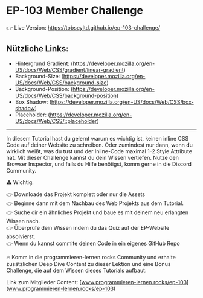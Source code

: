 # EP-103 Member Challenge

👉 Live Version: https://tobseyltd.github.io/ep-103-challenge/
<br />
## Nützliche Links:

+ Hintergrund Gradient: (https://developer.mozilla.org/en-US/docs/Web/CSS/gradient/linear-gradient)
+ Background-Size: (https://developer.mozilla.org/en-US/docs/Web/CSS/background-size)
+ Background-Position: (https://developer.mozilla.org/en-US/docs/Web/CSS/background-position)
+ Box Shadow: (https://developer.mozilla.org/en-US/docs/Web/CSS/box-shadow)
+ Placeholder: (https://developer.mozilla.org/en-US/docs/Web/CSS/::placeholder)

---

In diesem Tutorial hast du gelernt warum es wichtig ist, keinen inline CSS Code auf deiner Website zu schreiben. Oder zumindest nur dann, wenn du wirklich weißt, was du tust und der Inline-Code maximal 1-2 Style Attribute hat. Mit dieser Challenge kannst du dein Wissen vertiefen. Nutze den Browser Inspector, und falls du Hilfe benötigst, komm gerne in die Discord Community.

⚠️ Wichtig:

👉 Downloade das Projekt komplett oder nur die Assets<br />
👉 Beginne dann mit dem Nachbau des Web Projekts aus dem Tutorial.<br />
👉 Suche dir ein ähnliches Projekt und baue es mit deinem neu erlangten Wissen nach.<br />
👉 Überprüfe dein Wissen indem du das Quiz auf der EP-Website absolvierst.<br />
👉 Wenn du kannst commite deinen Code in ein eigenes GitHub Repo<br />

🔥 Komm in die programmieren-lernen.rocks Community und erhalte zusätzlichen
Deep Dive Content zu dieser Lektion und eine Bonus Challenge, die auf dem Wissen
dieses Tutorials aufbaut.

Link zum Mitglieder Content: [www.programmieren-lernen.rocks/ep-103](www.programmieren-lernen.rocks/ep-103)
